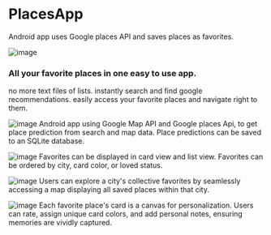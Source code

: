 # PlacesApp
Android app uses Google places API and saves places as favorites. 

![image](images/places_Screens1.png)
### All your favorite places in one easy to use app. 
no more text files of lists. instantly search and find google recommendations. easily access your favorite places and navigate right to them.  

![image](images/Places_predictions.png)
Android app using Google Map API and Google places Api, to get place prediction from search and map data. 
Place predictions can be saved to an SQLite database.

![image](images/places_Screens2.png)
Favorites can be displayed in card view and list view. Favorites can be ordered by city, card color, or loved status.

![image](images/Places_citymap.png)
Users can explore a city's collective favorites by seamlessly accessing a map displaying all saved places within that city.

![image](images/places_editfavorite.png)
Each favorite place's card is a canvas for personalization. Users can rate, assign unique card colors, and add personal notes, ensuring memories are vividly captured.




